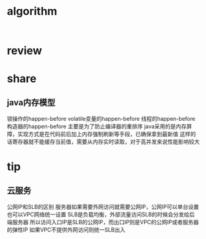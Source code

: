 # algorithm
## []()
```java

```


# review
## []()


# share
## java内存模型
锁操作的happen-before
volatile变量的happen-before
线程的happen-before
构造器的happen-before
主要是为了防止编译器的重排序
java采用的是内存屏障，实现方式是在代码前后加上内存强制刷新等手段，已确保拿到最新值
这样的话寄存器就不能缓存当前值，需要从内存实时读取，对于高并发来说性能影响较大


# tip
## 云服务
公网IP和SLB的区别
服务器如果需要外网访问就需要公网IP，公网IP可以单台设置也可以VPC网络统一设置
SLB是负载均衡，外部流量访问SLB的时候会分发给后端服务器
所以访问入口IP是SLB的公网IP，而出口IP则是VPC的公网IP或者服务器的弹性IP
如果VPC不提供外网访问则统一SLB出入



